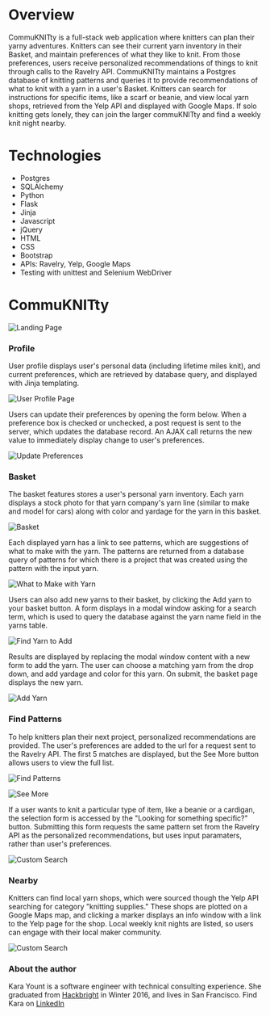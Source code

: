# Overview

CommuKNITty is a full-stack web application where knitters can plan their yarny adventures. Knitters can see their current yarn inventory in their Basket, and maintain preferences of what they like to knit. From those preferences, users receive personalized recommendations of things to knit through calls to the Ravelry API. CommuKNITty maintains a Postgres database of knitting patterns and queries it to provide recommendations of what to knit with a yarn in a user's Basket. Knitters can search for instructions for specific items, like a scarf or beanie, and view local yarn shops, retrieved from the Yelp API and displayed with Google Maps. If solo knitting gets lonely, they can join the larger commuKNITty and find a weekly knit night nearby.

# Technologies

- Postgres
- SQLAlchemy
- Python
- Flask
- Jinja
- Javascript
- jQuery
- HTML
- CSS
- Bootstrap
- APIs: Ravelry, Yelp, Google Maps
- Testing with unittest and Selenium WebDriver


# CommuKNITty
 
![Landing Page](/docs/screen-shot-login-confirm.png?raw=true)


### Profile

User profile displays user's personal data (including lifetime miles knit), and current preferences, which are retrieved by database query, and displayed with Jinja templating.

![User Profile Page](/docs/screen-shot-profile.png?raw=true)

Users can update their preferences by opening the form below. When a preference box is checked or unchecked, a post request is sent to the server, which updates the database record. An AJAX call returns the new value to immediately display change to user's preferences.

![Update Preferences](/docs/screen-shot-profile-update-form.png?raw=true)


### Basket

The basket features stores a user's personal yarn inventory. Each yarn displays a stock photo for that yarn company's yarn line (similar to make and model for cars) along with color and yardage for the yarn in this basket. 

![Basket](/docs/screen-shot-basket.png?raw=true)

Each displayed yarn has a link to see patterns, which are suggestions of what to make with the yarn. The patterns are returned from a database query of patterns for which there is a project that was created using the pattern with the input yarn.

![What to Make with Yarn](/docs/screen-shot-yarn-based-search-results.png?raw=true)

Users can also add new yarns to their basket, by clicking the Add yarn to your basket button. A form displays in a modal window asking for a search term, which is used to query the database against the yarn name field in the yarns table. 

![Find Yarn to Add](/docs/screen-shot-basket-search-yarn.png?raw=true)

Results are displayed by replacing the modal window content with a new form to add the yarn. The user can choose a matching yarn from the drop down, and add yardage and color for this yarn. On submit, the basket page displays the new yarn.

![Add Yarn](/docs/screen-shot-basket-add-yarn.png?raw=true)


### Find Patterns

To help knitters plan their next project, personalized recommendations are provided. The user's preferences are added to the url for a request sent to the Ravelry API. The first 5 matches are displayed, but the See More button allows users to view the full list. 

![Find Patterns](/docs/screen-shot-find-patterns-landing.png?raw=true)

![See More](/docs/screen-shot-yarn-based-search-results.png?raw=true, "See More")

If a user wants to knit a particular type of item, like a beanie or a cardigan, the selection form is accessed by the "Looking for something specific?" button. Submitting this form requests the same pattern set from the Ravelry API as the personalized recommendations, but uses input paramaters, rather than user's preferences.

![Custom Search](/docs/screen-shot-find-patterns-search-results.png?raw=true)


### Nearby

Knitters can find local yarn shops, which were sourced though the Yelp API searching for category "knitting supplies." These shops are plotted on a Google Maps map, and clicking a marker displays an info window with a link to the Yelp page for the shop.
Local weekly knit nights are listed, so users can engage with their local maker community.

![Custom Search](/docs/screen-shot-local.png?raw=true)


### About the author

Kara Yount is a software engineer with technical consulting experience. She graduated from [Hackbright](https://hackbrightacademy.com/) in Winter 2016, and lives in San Francisco. Find Kara on [LinkedIn](https://www.linkedin.com/in/karayount)


